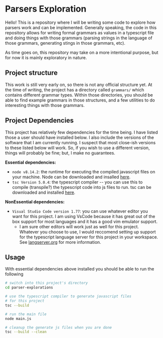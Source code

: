 # Parsers Exploration

Hello! This is a repository where I will be writing some code to explore how parsers work and can be implemented. Generally speaking, the code in this repository allows for writing formal grammars as values in a typescript file and doing things with those grammars (parsing strings in the language of those grammars, generating stings in those grammars, etc).

As time goes on, this repository may take on a more intentional purpose, but for now it is mainly exploratory in nature.

## Project structure

This work is still very early on, so there is not any official structure yet. At the time of writing, the project has a directory called `grammars/` which contains different grammar types. Within those directories, you should be able to find example grammars in those structures, and a few utilities to do interesting things with those grammars.

## Project Dependencies

This project has relatively few dependencies for the time being. I have listed those a user should have installed below. I also include the versions of the software that I am currently running. I suspect that most close-ish versions to these listed below will work. So, if you wish to use a different version, things will probably be fine; but, I make no guarantees.

**Essential dependencies:**

- `node v8.14.2`: the runtime for executing the compiled javascript files on your machine. Node can be downloaded and insalled [here](https://nodejs.org/en/download).
- `tsc Version 5.0.4`: the typescript compiler -- you can use this to compile (transpile?) the typescript code into js files to run. tsc can be downloaded and installed [here](https://www.typescriptlang.org/download).

**NonEssential dependencies:**

- `Visual Studio Code version 1.77`: you can use whatever editor you want for this project. I am using VsCode because it has great out of the box support for most languages and it has a good vim emulator support.
  - I am sure other editors will work just as well for this project. Whatever you choose to use, I would reccomend setting up support for the typescript language server for this project in your workspace. See [langserver.org](https://langserver.org/) for more information.

## Usage

With essential dependencies above installed you should be able to run the following

```Bash
# switch into this project's directory
cd parser-explorations

# use the typescript compiler to generate javascript files
# for this project
tsc --build

# run the main file
node main.js

# cleanup the generate js files when you are done
tsc --build --clean
```
